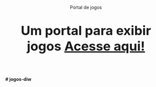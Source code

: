 <p align="center">Portal de jogos<br></p>

<p style="font-size: 40px" align="center"><b>Um portal para exibir jogos<b> <a href="https://aabernardes.github.io/jogos-diw/">Acesse aqui!</a></p>
<br>




#   j o g o s - d i w 
 
 